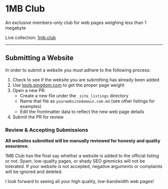 # 1MB Club

An exclusive members-only club for web pages weighing less than 1 megabyte

Live collection: <a href="https://1mb.club">1mb.club</a>

---

## Submitting a Website

In order to submit a website you must adhere to the following process:

1. Check to see if the website you are submitting has already been added
2. Use <a href="https://tools.pingdom.com">tools.pingdom.com</a> to get the proper page weight
3. Open a new PR:
    - Create a new file under the `_site_listings` directory
    - Name that file as `yourwebsitedomain.com.md` (see other listings for examples)
    - Edit the frontmatter data to reflect the new web page details
4. Submit the PR for review

### Review &amp; Accepting Submissions

**All websites submitted will be manually reviewed for honesty and quality assurance.**

1MB Club has the final say whether a website is added to the official listing or not. Spam, low-quality pages, or shady SEO gimmicks will not be tolerated. If your website is not accepted, negative arguments or complaints will be ignored and deleted.

I look forward to seeing all your high quality, low-bandwidth web pages!
